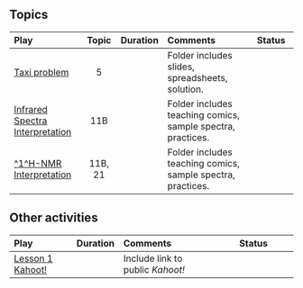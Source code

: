 ## Topics

| Play                                           |  Topic  |          Duration          | Comments                                                    |         Status<img width=150/>         |
|:-----------------------------------------------|:-------:|:--------------------------:|:------------------------------------------------------------|:--------------------------------------:|
| [Taxi problem](./plays/taxi/)                  |    5    | <Duration time='70 min' /> | Folder includes slides, spreadsheets, solution.             | <CompletionStatus :percentage='10' />  |
| [Infrared Spectra Interpretation](./plays/IR/) |   11B   | <Duration time='60 min' /> | Folder includes teaching comics, sample spectra, practices. | <CompletionStatus :percentage='100' /> |
| [^1^H-NMR Interpretation](./plays/NMR/)        | 11B, 21 | <Duration time='80 min' /> | Folder includes teaching comics, sample spectra, practices. | <CompletionStatus :percentage='20' />  |

## Other activities

| Play | Duration | Comments | Status<img width=150/>  |
|:-----|:--------:|:---------|:----------------:|
| [Lesson 1 Kahoot!](./plays/lesson1kahoot/) | <Duration time='15 min' /> | Include link to public _Kahoot!_ | <CompletionStatus :percentage='70' /> |